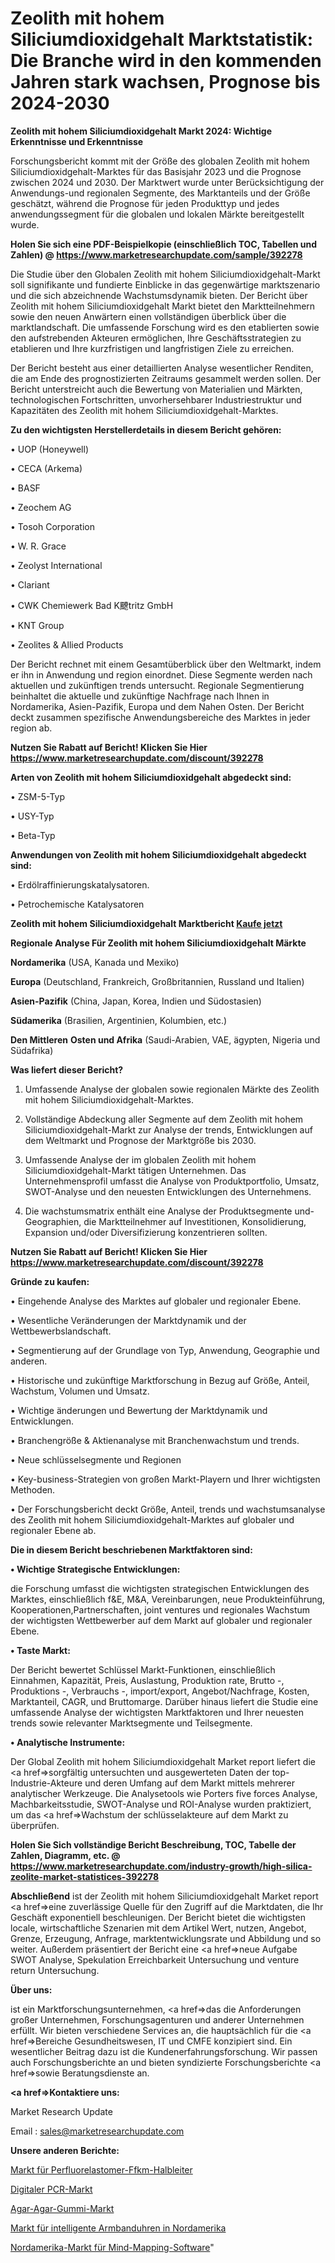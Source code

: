 # Zeolith mit hohem Siliciumdioxidgehalt Marktstatistik: Die Branche wird in den kommenden Jahren stark wachsen, Prognose bis 2024-2030

<strong>Zeolith mit hohem Siliciumdioxidgehalt Markt 2024: Wichtige Erkenntnisse und Erkenntnisse</strong>

Forschungsbericht kommt mit der Größe des globalen Zeolith mit hohem Siliciumdioxidgehalt-Marktes für das Basisjahr 2023 und die Prognose zwischen 2024 und 2030. Der Marktwert wurde unter Berücksichtigung der Anwendungs-und regionalen Segmente, des Marktanteils und der Größe geschätzt, während die Prognose für jeden Produkttyp und jedes anwendungssegment für die globalen und lokalen Märkte bereitgestellt wurde.

<strong>Holen Sie sich eine PDF-Beispielkopie (einschließlich TOC, Tabellen und Zahlen) @
</strong><strong><a href=https://www.marketresearchupdate.com/sample/392278><strong>https://www.marketresearchupdate.com/sample/392278</u></font></a></strong></strong>

Die Studie über den Globalen Zeolith mit hohem Siliciumdioxidgehalt-Markt soll signifikante und fundierte Einblicke in das gegenwärtige marktszenario und die sich abzeichnende Wachstumsdynamik bieten. Der Bericht über Zeolith mit hohem Siliciumdioxidgehalt Markt bietet den Marktteilnehmern sowie den neuen Anwärtern einen vollständigen überblick über die marktlandschaft. Die umfassende Forschung wird es den etablierten sowie den aufstrebenden Akteuren ermöglichen, Ihre Geschäftsstrategien zu etablieren und Ihre kurzfristigen und langfristigen Ziele zu erreichen.

Der Bericht besteht aus einer detaillierten Analyse wesentlicher Renditen, die am Ende des prognostizierten Zeitraums gesammelt werden sollen. Der Bericht unterstreicht auch die Bewertung von Materialien und Märkten, technologischen Fortschritten, unvorhersehbarer Industriestruktur und Kapazitäten des Zeolith mit hohem Siliciumdioxidgehalt-Marktes.

<strong>Zu den wichtigsten Herstellerdetails in diesem Bericht gehören:</strong>

• UOP (Honeywell)

• CECA (Arkema)

• BASF

• Zeochem AG

• Tosoh Corporation

• W. R. Grace

• Zeolyst International

• Clariant

• CWK Chemiewerk Bad K飉tritz GmbH

• KNT Group

• Zeolites & Allied Products

Der Bericht rechnet mit einem Gesamtüberblick über den Weltmarkt, indem er ihn in Anwendung und region einordnet. Diese Segmente werden nach aktuellen und zukünftigen trends untersucht. Regionale Segmentierung beinhaltet die aktuelle und zukünftige Nachfrage nach Ihnen in Nordamerika, Asien-Pazifik, Europa und dem Nahen Osten. Der Bericht deckt zusammen spezifische Anwendungsbereiche des Marktes in jeder region ab.

<strong>Nutzen Sie Rabatt auf Bericht! Klicken Sie Hier
</strong><strong><a href=https://www.marketresearchupdate.com/discount/392278>https://www.marketresearchupdate.com/discount/392278</b></u></font></strong></a>

<strong>Arten von Zeolith mit hohem Siliciumdioxidgehalt abgedeckt sind:</strong>

• ZSM-5-Typ

• USY-Typ

• Beta-Typ

<strong>Anwendungen von Zeolith mit hohem Siliciumdioxidgehalt abgedeckt sind:</strong>

• Erdölraffinierungskatalysatoren.

• Petrochemische Katalysatoren

<strong>Zeolith mit hohem Siliciumdioxidgehalt Marktbericht <a href=https://www.marketresearchupdate.com/buynow/392278>Kaufe jetzt</a></strong>

<strong>Regionale Analyse Für Zeolith mit hohem Siliciumdioxidgehalt Märkte</strong>

<strong>Nordamerika</strong> (USA, Kanada und Mexiko)

<strong>Europa</strong> (Deutschland, Frankreich, Großbritannien, Russland und Italien)

<strong>Asien-Pazifik</strong> (China, Japan, Korea, Indien und Südostasien)

<strong>Südamerika</strong> (Brasilien, Argentinien, Kolumbien, etc.)

<strong>Den Mittleren</strong> <strong>Osten und Afrika</strong> (Saudi-Arabien, VAE, ägypten, Nigeria und Südafrika)

<strong>Was liefert dieser Bericht?</strong>

1. Umfassende Analyse der globalen sowie regionalen Märkte des Zeolith mit hohem Siliciumdioxidgehalt-Marktes.

2. Vollständige Abdeckung aller Segmente auf dem Zeolith mit hohem Siliciumdioxidgehalt-Markt zur Analyse der trends, Entwicklungen auf dem Weltmarkt und Prognose der Marktgröße bis 2030.

3. Umfassende Analyse der im globalen Zeolith mit hohem Siliciumdioxidgehalt-Markt tätigen Unternehmen. Das Unternehmensprofil umfasst die Analyse von Produktportfolio, Umsatz, SWOT-Analyse und den neuesten Entwicklungen des Unternehmens.

4. Die wachstumsmatrix enthält eine Analyse der Produktsegmente und-Geographien, die Marktteilnehmer auf Investitionen, Konsolidierung, Expansion und/oder Diversifizierung konzentrieren sollten.

<strong>Nutzen Sie Rabatt auf Bericht! Klicken Sie Hier
</strong><strong><a href=https://www.marketresearchupdate.com/discount/392278>https://www.marketresearchupdate.com/discount/392278</b></u></font></strong></a>

<strong>Gründe zu kaufen:</strong>

• Eingehende Analyse des Marktes auf globaler und regionaler Ebene.

• Wesentliche Veränderungen der Marktdynamik und der Wettbewerbslandschaft.

• Segmentierung auf der Grundlage von Typ, Anwendung, Geographie und anderen.

• Historische und zukünftige Marktforschung in Bezug auf Größe, Anteil, Wachstum, Volumen und Umsatz.

• Wichtige änderungen und Bewertung der Marktdynamik und Entwicklungen.

• Branchengröße &amp; Aktienanalyse mit Branchenwachstum und trends.

• Neue schlüsselsegmente und Regionen

• Key-business-Strategien von großen Markt-Playern und Ihrer wichtigsten Methoden.

• Der Forschungsbericht deckt Größe, Anteil, trends und wachstumsanalyse des Zeolith mit hohem Siliciumdioxidgehalt-Marktes auf globaler und regionaler Ebene ab.

<strong>Die in diesem Bericht beschriebenen Marktfaktoren sind:</strong>

<strong>• Wichtige Strategische Entwicklungen:</strong>

die Forschung umfasst die wichtigsten strategischen Entwicklungen des Marktes, einschließlich f&amp;E, M&amp;A, Vereinbarungen, neue Produkteinführung, Kooperationen,Partnerschaften, joint ventures und regionales Wachstum der wichtigsten Wettbewerber auf dem Markt auf globaler und regionaler Ebene.

<strong>• Taste Markt:</strong>

Der Bericht bewertet Schlüssel Markt-Funktionen, einschließlich Einnahmen, Kapazität, Preis, Auslastung, Produktion rate, Brutto -, Produktions -, Verbrauchs -, import/export, Angebot/Nachfrage, Kosten, Marktanteil, CAGR, und Bruttomarge. Darüber hinaus liefert die Studie eine umfassende Analyse der wichtigsten Marktfaktoren und Ihrer neuesten trends sowie relevanter Marktsegmente und Teilsegmente.

<strong>• Analytische Instrumente:</strong>

Der Global Zeolith mit hohem Siliciumdioxidgehalt Market report liefert die <a href=>sorgf</a>ältig untersuchten und ausgewerteten Daten der top-Industrie-Akteure und deren Umfang auf dem Markt mittels mehrerer analytischer Werkzeuge. Die Analysetools wie Porters five forces Analyse, Machbarkeitsstudie, SWOT-Analyse und ROI-Analyse wurden praktiziert, um das <a href=>Wachstum</a> der schlüsselakteure auf dem Markt zu überprüfen.

<strong>Holen Sie Sich vollständige Bericht Beschreibung, TOC, Tabelle der Zahlen, Diagramm, etc. @ </strong><strong><a href=https://www.marketresearchupdate.com/industry-growth/high-silica-zeolite-market-statistices-392278>https://www.marketresearchupdate.com/industry-growth/high-silica-zeolite-market-statistices-392278</a></font></strong>

<strong>Abschließend</strong> ist der Zeolith mit hohem Siliciumdioxidgehalt Market report <a href=>eine</a> zuverlässige Quelle für den Zugriff auf die Marktdaten, die Ihr Geschäft exponentiell beschleunigen. Der Bericht bietet die wichtigsten locale, wirtschaftliche Szenarien mit dem Artikel Wert, nutzen, Angebot, Grenze, Erzeugung, Anfrage, marktentwicklungsrate und Abbildung und so weiter. Außerdem präsentiert der Bericht eine <a href=>neue</a> Aufgabe SWOT Analyse, Spekulation Erreichbarkeit Untersuchung und venture return Untersuchung.

<strong>Über uns:</strong>

 ist ein Marktforschungsunternehmen, <a href=>das</a> die Anforderungen großer Unternehmen, Forschungsagenturen und anderer Unternehmen erfüllt. Wir bieten verschiedene Services an, die hauptsächlich für die <a href=>Bereiche</a> Gesundheitswesen, IT und CMFE konzipiert sind. Ein wesentlicher Beitrag dazu ist die Kundenerfahrungsforschung. Wir passen auch Forschungsberichte an und bieten syndizierte Forschungsberichte <a href=>sowie</a> Beratungsdienste an.

<strong><a href=>Kontaktiere uns:</a></strong>

Market Research Update

Email : sales@marketresearchupdate.com

<strong>Unsere anderen Berichte:</strong>

<a href=https://www.linkedin.com/pulse/perfluoroelastomer-ffkm-semiconductor-market-1f>Markt für Perfluorelastomer-Ffkm-Halbleiter</a>

<a href=https://www.linkedin.com/pulse/digital-pcr-market-size-industry-growth-factors>Digitaler PCR-Markt</a>

<a href=https://www.linkedin.com/pulse/agar-agar-gum-market-size-emerging-trends-consumption>Agar-Agar-Gummi-Markt</a>

<a href=https://www.linkedin.com/pulse/north-america-smart-wrist-watches-market-size-analysis>Markt für intelligente Armbanduhren in Nordamerika</a>

<a href=https://www.linkedin.com/pulse/north-america-mind-mapping-software-market-arvrf/>Nordamerika-Markt für Mind-Mapping-Software</a>"
